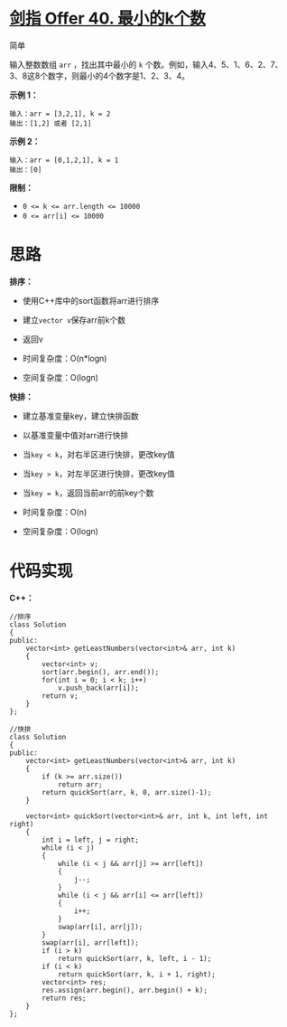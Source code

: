 # [剑指 Offer 40. 最小的k个数](https://leetcode.cn/problems/zui-xiao-de-kge-shu-lcof/)

简单



输入整数数组 `arr` ，找出其中最小的 `k` 个数。例如，输入4、5、1、6、2、7、3、8这8个数字，则最小的4个数字是1、2、3、4。

 

**示例 1：**

```
输入：arr = [3,2,1], k = 2
输出：[1,2] 或者 [2,1]
```

**示例 2：**

```
输入：arr = [0,1,2,1], k = 1
输出：[0]
```

 

**限制：**

- `0 <= k <= arr.length <= 10000`
- `0 <= arr[i] <= 10000`



# 思路

**排序：**

- 使用C++库中的sort函数将arr进行排序
- 建立`vector v`保存arr前k个数
- 返回v

- 时间复杂度：O(n*logn)

- 空间复杂度：O(logn)

**快排：**

- 建立基准变量key，建立快排函数
- 以基准变量中值对arr进行快排
- 当`key < k`，对右半区进行快排，更改key值
- 当`key > k`，对左半区进行快排，更改key值
- 当`key = k`，返回当前arr的前key个数

- 时间复杂度：O(n)

- 空间复杂度：O(logn)



# 代码实现

**C++：**

```
//排序
class Solution
{
public:
    vector<int> getLeastNumbers(vector<int>& arr, int k)
    {
        vector<int> v;
        sort(arr.begin(), arr.end());
        for(int i = 0; i < k; i++)
            v.push_back(arr[i]);
        return v;
    }
};

//快排
class Solution
{
public:
    vector<int> getLeastNumbers(vector<int>& arr, int k)
    {
        if (k >= arr.size()) 
            return arr;
        return quickSort(arr, k, 0, arr.size()-1);
    }

    vector<int> quickSort(vector<int>& arr, int k, int left, int right)
    {
        int i = left, j = right;
        while (i < j)
        {
            while (i < j && arr[j] >= arr[left])
            {
                j--;
            }
            while (i < j && arr[i] <= arr[left])
            {
                i++;
            }
            swap(arr[i], arr[j]);
        }
        swap(arr[i], arr[left]);
        if (i > k) 
            return quickSort(arr, k, left, i - 1);
        if (i < k) 
            return quickSort(arr, k, i + 1, right);
        vector<int> res;
        res.assign(arr.begin(), arr.begin() + k);
        return res;
    }
};
```

